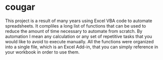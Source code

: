# cougar
This project is a result of many years using Excel VBA code to automate spreadsheets. It compliles a long list of functions that can be used to reduce the amount of time necessary to automate from scratch. By automation I mean any calculation or any set of repetitive tasks that you would like to avoid to execute manually. All the functions were organized into a single file, which is an Excel Add-in, that you can simply reference in your workbook in order to use them. 
